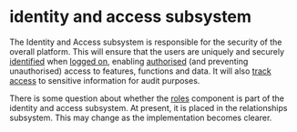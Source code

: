 # identity and access subsystem

The Identity and Access subsystem is responsible for the security of the overall platform. This will ensure that the users are uniquely and securely [identified](identity-component.md) when [logged on](authentication.md), enabling [authorised](authorisation.md) \(and preventing unauthorised\) access to features, functions and data. It will also [track access](audit-component.md) to sensitive information for audit purposes.

There is some question about whether the [roles](../relationships-subsystem/roles-component.md) component is part of the identity and access subsystem. At present, it is placed in the relationships subsystem. This may change as the implementation becomes clearer.

